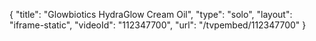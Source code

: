 {
    "title": "Glowbiotics HydraGlow Cream Oil",
    "type": "solo",
    "layout": "iframe-static",
    "videoId": "112347700",
    "url": "\/tvpembed\/112347700"
}
